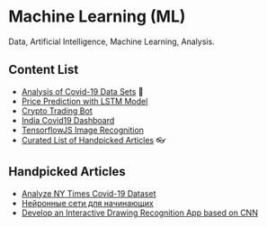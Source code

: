 # Machine Learning (ML)

Data, Artificial Intelligence, Machine Learning, Analysis.


## Content List

- [Analysis of Covid-19 Data Sets](https://github.com/Grievoushead/ML/tree/master/Covid19/Stats) 🦠
- [Price Prediction with LSTM Model](https://github.com/Grievoushead/ML/tree/master/Finance/PricePrediction)
- [Crypto Trading Bot](https://github.com/Grievoushead/ML/tree/master/Finance/TradingBot)
- [India Covid19 Dashboard](https://github.com/Grievoushead/ML/tree/master/Covid19/Dashboard/covid19india-react-master)
- [TensorflowJS Image Recognition](https://github.com/Grievoushead/ML/tree/master/Image/tsjs-image-class)
- [Curated List of Handpicked Articles](https://github.com/Grievoushead/ML/tree/master#handpicked-articles) 👓

## Handpicked Articles

- [Analyze NY Times Covid-19 Dataset](https://towardsdatascience.com/analyze-ny-times-covid-19-dataset-86c802164210)
- [Нейронные сети для начинающих](https://habr.com/ru/post/312450/)
- [Develop an Interactive Drawing Recognition App based on CNN](https://towardsdatascience.com/develop-an-interactive-drawing-recognition-app-based-on-cnn-deploy-it-with-flask-95a805de10c0)
